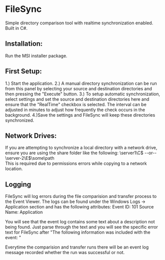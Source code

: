 # FileSync

Simple directory comparison tool with realtime synchronization enabled. Built in C#.

## Installation:

Run the MSI installer package.

## First Setup:

1.) Start the application.
2.) A manual directory synchronization can be run from this panel by selecting your source and destination directories and then pressing the "Execute" button. 
3.) To setup automatic synchronization, select settings and set the source and destination directories here and ensure that the "RealTime" checkbox is selected. The interval can be adjusted in minutes to adjust how frequently the check occurs in the background.
4.)Save the settings and FileSync will keep these directories synchronized.


## Network Drives:

If you are attempting to synchronize a local directory with a network drive, ensure you are using the share folder like the following: \\server1\C$ --or-- \\server-2\E$\some\path\
This is required due to permissions errors while copying to a network location. 


## Logging

FileSync will log errors during the file comparision and transfer process to the Event Viewer. The logs can be found under the Windows Logs -> Application section and has the following attributes:
  Event ID: 101
  Source Name: Application
  
You will see that the event log contains some text about a description not being found. Just parse through the text and you will see the specific error text for FileSync after "The following information was included with the event: "

Everytime the comparision and transfer runs there will be an event log message recorded whether the run was successful or not.

